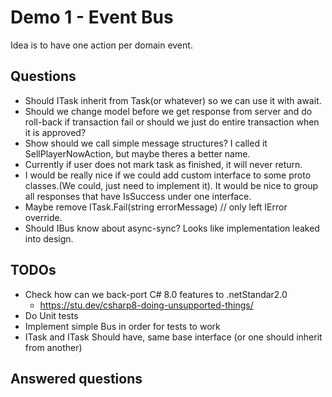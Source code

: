 ﻿# Demo 1 - Event Bus

Idea is to have one action per domain event.

## Questions
- Should ITask inherit from Task(or whatever) so we can use it with await.
- Should we change model before we get response from server and do roll-back if transaction fail or should we just do entire transaction when it is approved?
- Show should we call simple message structures? I called it SellPlayerNowAction, but maybe theres a better name.
- Currently if user does not mark task as finished, it will never return.
- I would be really nice if we could add custom interface to some proto classes.(We could, just need to implement it). It would be nice to group all responses that have IsSuccess under one interface.
- Maybe remove ITask.Fail(string errorMessage) // only left IError override.
- Should IBus know about async-sync? Looks like implementation leaked into design.

## TODOs
- Check how can we back-port C# 8.0 features to .netStandar2.0
	- https://stu.dev/csharp8-doing-unsupported-things/
- Do Unit tests
- Implement simple Bus in order for tests to work
- ITask and ITask<T> Should have, same base interface (or one should inherit from another)

## Answered questions
